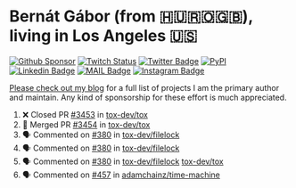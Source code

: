 # Bernát Gábor (from 🇭🇺🇷🇴🇬🇧), living in Los Angeles 🇺🇸

[![Github Sponsor](https://img.shields.io/static/v1?label=Sponsor&message=%E2%9D%A4&logo=GitHub&link=https://github.com/sponsors/gaborbernat&style=flat-square)](https://github.com/sponsors/gaborbernat)
[![Twitch Status](https://img.shields.io/twitch/status/gaborbernat?style=flat-square)](https://www.twitch.tv/gaborbernat)
[![Twitter Badge](https://img.shields.io/badge/-@gjbernat-1ca0f1?style=flat-square&labelColor=1ca0f1&logo=twitter&logoColor=white&link=https://twitter.com/gjbernat)](https://twitter.com/gjbernat)
[![PyPI](https://img.shields.io/badge/-gaborbernat-0073b7?style=flat-square&logo=Python&logoColor=white&link=https://pypi.org/user/gaborbernat/)](https://pypi.org/user/gaborbernat/)
[![Linkedin Badge](https://img.shields.io/badge/-gaborbernat-blue?style=flat-square&logo=Linkedin&logoColor=white&link=https://www.linkedin.com/in/gaborbernat/)](https://www.linkedin.com/in/gaborbernat/)
[![MAIL Badge](https://img.shields.io/badge/-gaborjbernat@gmail.com-c14438?style=flat-square&logo=Gmail&logoColor=white&link=mailto:gaborjbernat@gmail.com)](mailto:gaborjbernat@gmail.com)
[![Instagram Badge](https://img.shields.io/badge/-@gabor__bernat-845EC2?style=flat-square&labelColor=white&logo=Instagram&link=https://instagram.com/gabor_bernat/)](https://instagram.com/gabor_bernat)

[Please check out my blog](https://bernat.tech/about/) for a full list of projects I am the primary author and maintain.
Any kind of sponsorship for these effort is much appreciated.

<!--START_SECTION:activity-->

1. ❌ Closed PR [#3453](https://github.com/tox-dev/tox/pull/3453) in [tox-dev/tox](https://github.com/tox-dev/tox)
2. 🎉 Merged PR [#3454](https://github.com/tox-dev/tox/pull/3454) in [tox-dev/tox](https://github.com/tox-dev/tox)
3. 🗣 Commented on [#380](https://github.com/tox-dev/filelock/pull/380#issuecomment-2513605904) in [tox-dev/filelock](https://github.com/tox-dev/filelock)
4. 🗣 Commented on [#380](https://github.com/tox-dev/filelock/pull/380#issuecomment-2511807654) in [tox-dev/filelock](https://github.com/tox-dev/filelock)
5. 🗣 Commented on [#380](https://github.com/tox-dev/filelock/pull/380#issuecomment-2510270257) in [tox-dev/filelock](https://github.com/tox-dev/filelock)
   [tox-dev/tox](https://github.com/tox-dev/tox)
5. 🗣 Commented on [#457](https://github.com/adamchainz/time-machine/pull/457#issuecomment-2197730644) in
[adamchainz/time-machine](https://github.com/adamchainz/time-machine)
<!--END_SECTION:activity-->
